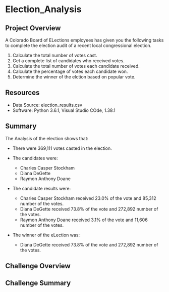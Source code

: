 # Election_Analysis

## Project Overview

A Colorado Board of ELections employees has given you the following tasks to complete the election audit of a recent local congressional election.

  1. Calculate the total number of votes cast.
  2. Get a complete list of candidates who received votes.
  3. Calculate the total number of votes each candidate received.
  4. Calculate the percentage of votes each candidate won.
  5. Determine the winner of the elction based on popular vote.
 
## Resources

* Data Source: election_results.csv
* Software: Python 3.6.1, Visual Studio COde, 1.38.1

## Summary

The Analysis of the election shows that:

* There were 369,111 votes casted in the election.
* The candidates were:
  * Charles Casper Stockham
  * Diana DeGette
  * Raymon Anthony Doane
  
* The candidate results were:
  * Charles Casper Stockham received 23.0% of the vote and 85,312 number of the votes.
  * Diana DeGette received 73.8% of the vote and 272,892 number of the votes.
  * Raymon Anthony Doane received 3.1% of the vote and 11,606 number of the votes.

* The winner of the eLection was:
  * Diana DeGette received 73.8% of the vote and 272,892 number of the votes.

## Challenge Overview


## Challenge Summary
